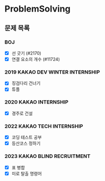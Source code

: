 # ProblemSolving

## 문제 목록

### BOJ

- [x] 선 긋기 (#2170)
- [x] 연결 요소의 개수 (#11724)

### 2019 KAKAO DEV WINTER INTERNSHIP

- [x] 징검다리 건너기
- [x] 튜플

### 2020 KAKAO INTERNSHIP

- [x] 경주로 건설

### 2022 KAKAO TECH INTERNSHIP

- [x] 코딩 테스트 공부
- [x] 등산코스 정하기

### 2023 KAKAO BLIND RECRUITMENT

- [x] 표 병합
- [x] 미로 탈출 명령어
